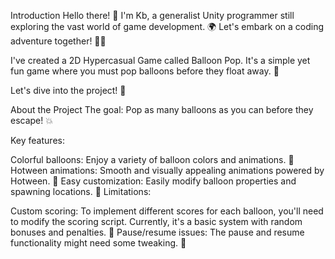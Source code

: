 Introduction
Hello there! 👋 I'm Kb, a generalist Unity programmer still exploring the vast world of game development. 🌍 Let's embark on a coding adventure together! 🕵️‍♂️

I've created a 2D Hypercasual Game called Balloon Pop. It's a simple yet fun game where you must pop balloons before they float away. 🎈

Let's dive into the project! 🚀

About the Project
The goal: Pop as many balloons as you can before they escape! 💥

Key features:

Colorful balloons: Enjoy a variety of balloon colors and animations. 🌈
Hotween animations: Smooth and visually appealing animations powered by Hotween. 🍿
Easy customization: Easily modify balloon properties and spawning locations. 🔧
Limitations:

Custom scoring: To implement different scores for each balloon, you'll need to modify the scoring script. Currently, it's a basic system with random bonuses and penalties. 📝
Pause/resume issues: The pause and resume functionality might need some tweaking. 🚧
